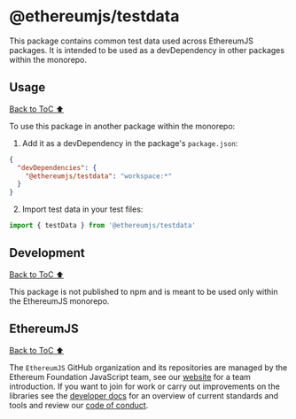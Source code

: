 # @ethereumjs/testdata

This package contains common test data used across EthereumJS packages. It is intended to be used as a devDependency in other packages within the monorepo.

## Usage

[Back to ToC ⬆](#table-of-contents)

To use this package in another package within the monorepo:

1. Add it as a devDependency in the package's `package.json`:
```json
{
  "devDependencies": {
    "@ethereumjs/testdata": "workspace:*"
  }
}
```

2. Import test data in your test files:
```typescript
import { testData } from '@ethereumjs/testdata'
```

## Development

[Back to ToC ⬆](#table-of-contents)

This package is not published to npm and is meant to be used only within the EthereumJS monorepo.

## EthereumJS

[Back to ToC ⬆](#table-of-contents)

The `EthereumJS` GitHub organization and its repositories are managed by the Ethereum Foundation JavaScript team, see our [website](https://ethereumjs.github.io/) for a team introduction. If you want to join for work or carry out improvements on the libraries see the [developer docs](../../DEVELOPER.md) for an overview of current standards and tools and review our [code of conduct](../../CODE_OF_CONDUCT.md).
